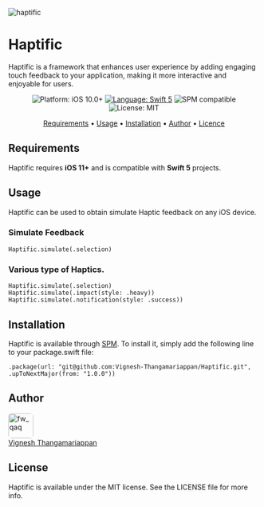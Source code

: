 ![haptific](https://user-images.githubusercontent.com/71421776/223750457-ba2e4aeb-5d51-4b3e-bf0f-594ef92f1f45.png)

# Haptific

Haptific is a framework that enhances user experience by adding engaging touch feedback to your application, making it more interactive and enjoyable for users.

<p align="center">
<img src="https://img.shields.io/badge/Platform-iOS10%2B-blue.svg" alt="Platform: iOS 10.0+" />
<a href="https://developer.apple.com/swift" target="_blank"><img src="https://img.shields.io/badge/Language-Swift_5-blueviolet.svg" alt="Language: Swift 5" /></a>
<img src="https://img.shields.io/badge/SPM-Compatible-blue.svg" alt="SPM compatible" /></a><img src="https://img.shields.io/badge/License-MIT-green.svg" alt="License: MIT" /></p>

<p align="center">
 <a href="#requirements">Requirements</a>
• <a href="#usage">Usage</a>
• <a href="#installation">Installation</a>
• <a href="#author">Author</a>
• <a href="#license">Licence</a>
</p>

## Requirements

Haptific requires **iOS 11+** and is compatible with **Swift 5** projects.

## Usage

Haptific can be used to obtain simulate Haptic feedback on any iOS device.


### Simulate Feedback

```
Haptific.simulate(.selection)
```

### Various type of Haptics.

```
Haptific.simulate(.selection)
Haptific.simulate(.impact(style: .heavy))
Haptific.simulate(.notification(style: .success))
```

## Installation

Haptific is available through [SPM](https://swift.org/package-manager). To install
it, simply add the following line to your package.swift file:

```
.package(url: "git@github.com:Vignesh-Thangamariappan/Haptific.git", .upToNextMajor(from: "1.0.0"))
```

## Author
<a href="https://github.com/Vignesh-Thangamariappan" title="Vignesh-Thangamariappan">
  <img src="https://avatars.githubusercontent.com/u/33475725?v=4" style="border-radius: 12%;" width="50;" alt="fw_qaq"/>
</a>
<br>
<a href="mailto:vignesh.thangamariappan@gmail.com?">
Vignesh Thangamariappan
</a>
<br>

## License

Haptific is available under the MIT license. See the LICENSE file for more info.
